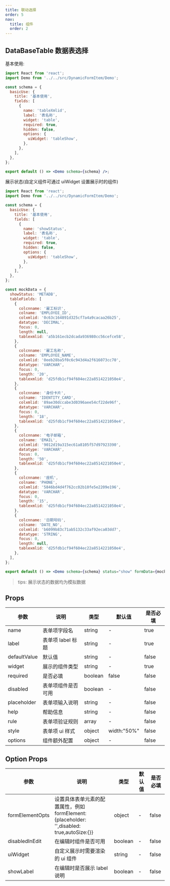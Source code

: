```yaml
---
title: 联动选择
order: 5
nav:
  title: 组件
  order: 2
---
```


## DataBaseTable 数据表选择

基本使用:

```jsx
import React from 'react';
import Demo from '../../src/DynamicFormItem/Demo';

const schema = {
  basicUse: {
    title: '基本使用',
    fields: [
      {
        name: 'tableXmlid',
        label: '表名称',
        widget: 'table',
        required: true,
        hidden: false,
        options: {
          uiWidget: 'tableShow',
        },
      },
    ],
  },
};

export default () => <Demo schema={schema} />;
```

展示状态(自定义组件可通过 uiWidget 设置展示时的组件)

```jsx
import React from 'react';
import Demo from '../../src/DynamicFormItem/Demo';

const schema = {
  basicUse: {
    title: '基本使用',
    fields: [
      {
        name: 'showStatus',
        label: '表名称',
        widget: 'table',
        required: true,
        hidden: false,
        options: {
          uiWidget: 'tableShow',
        },
      },
    ],
  },
};

const mockData = {
  showStatus: 'METADB',
  tableFields: [
    {
      colcnname: '雇工标识',
      colname: 'EMPLOYEE_ID',
      colxmlid: '0c63c164891d325cf7a4a9cacaa26b25',
      datatype: 'DECIMAL',
      focus: 0,
      length: null,
      tablexmlid: 'a5b161ecb2dcada936980cc56cefce58',
    },
    {
      colcnname: '雇工名称',
      colname: 'EMPLOYEE_NAME',
      colxmlid: '0eeb28ba5f0c6c943d4a2f616073cc70',
      datatype: 'VARCHAR',
      focus: 0,
      length: '20',
      tablexmlid: 'd25fdb1cf94f604ec22a8514221050e4',
    },
    {
      colcnname: '身份卡片',
      colname: 'IDENTITY_CARD',
      colxmlid: '89ae30dccabe3d0396aee54cf22de96f',
      datatype: 'VARCHAR',
      focus: 0,
      length: '18',
      tablexmlid: 'd25fdb1cf94f604ec22a8514221050e4',
    },
    {
      colcnname: '电子邮箱',
      colname: 'EMAIL',
      colxmlid: '9012d19a315ec61a8105f57d97923390',
      datatype: 'VARCHAR',
      focus: 0,
      length: '50',
      tablexmlid: 'd25fdb1cf94f604ec22a8514221050e4',
    },
    {
      colcnname: '座机',
      colname: 'PHONE',
      colxmlid: '5846bd4d4f762cc02b10fe5e2209e196',
      datatype: 'VARCHAR',
      focus: 0,
      length: '15',
      tablexmlid: 'd25fdb1cf94f604ec22a8514221050e4',
    },
    {
      colcnname: '日期号码',
      colname: 'DATE_NO',
      colxmlid: 'b6099b83c71ab5132c33af92eca03dd7',
      datatype: 'STRING',
      focus: 0,
      length: null,
      tablexmlid: 'd25fdb1cf94f604ec22a8514221050e4',
    },
  ],
};

export default () => <Demo schema={schema} status="show" formData={mockData} />;
```

> tips: 展示状态的数据均为模拟数据

## Props

| 参数         | 说明               | 类型    | 默认值      | 是否必填 |
| ------------ | ------------------ | ------- | ----------- | -------- |
| name         | 表单项字段名       | string  | -           | true     |
| label        | 表单项 label 标题  | string  | -           | true     |
| defaultValue | 默认值             | string  | -           | false    |
| widget       | 展示的组件类型     | string  | -           | true     |
| required     | 是否必填           | boolean | false       | false    |
| disabled     | 表单项组件是否可用 | boolean | -           | false    |
| placeholder  | 表单项输入说明     | string  | -           | false    |
| help         | 帮助信息           | string  | -           | false    |
| rule         | 表单项验证规则     | array   | -           | false    |
| style        | 表单项 ui 样式     | object  | width:"50%" | false    |
| options      | 组件额外配置       | object  | -           | false    |

## Option Props

| 参数            | 说明                                                                                       | 类型    | 默认值 | 是否必填 |
| --------------- | ------------------------------------------------------------------------------------------ | ------- | ------ | -------- |
| formElementOpts | 设置具体表单元素的配置属性，例如 formElement: {placeholder: '',disabled: true,autoSize:{}} | object  | -      | false    |
| disabledInEdit  | 在编辑时组件是否可用                                                                       | boolean | -      | false    |
| uiWidget        | 自定义展示时需要渲染的 ui 组件                                                             | string  | -      | false    |
| showLabel       | 在编辑时是否展示 label 说明                                                                | boolean | -      | false    |
